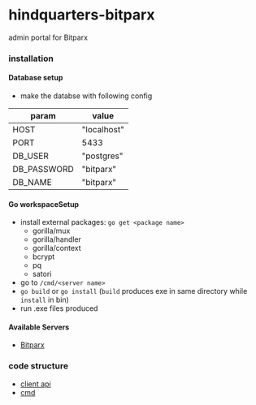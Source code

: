 # hindquarters-bitparx
admin portal for Bitparx

### installation
#### Database setup
- make the databse with following config

|param       | value      |
| ---------- | ---------- |
|HOST        | "localhost"|
| PORT       | 5433       |
|DB_USER     | "postgres" |
|DB_PASSWORD | "bitparx"  |
|DB_NAME     | "bitparx"  |  

#### Go workspaceSetup
- install external packages: `go get <package name>`
  - gorilla/mux
  - gorilla/handler
  - gorilla/context
  - bcrypt
  - pq
  - satori
- go to `/cmd/<server name>`
- `go build` or `go install` (`build` produces exe in same directory while `install` in bin)
- run .exe files produced

#### Available Servers
- [Bitparx](https://github.com/MohitKS5/hindquarters-bitparx/tree/master/clientapi) 

### code structure
- [client api](https://github.com/MohitKS5/hindquarters-bitparx/tree/master/clientapi) 
- [cmd](https://github.com/MohitKS5/hindquarters-bitparx/tree/master/cmd)
  
